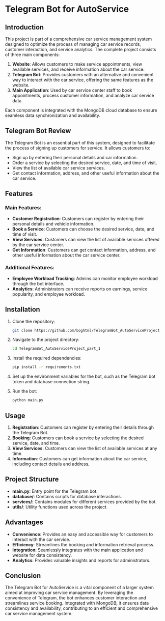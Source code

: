 # Telegram Bot for AutoService

## Introduction

This project is part of a comprehensive car service management system designed to optimize the process of managing car service records, customer interaction, and service analytics. The complete project consists of three main components:

1. **Website**: Allows customers to make service appointments, view available services, and receive information about the car service.
2. **Telegram Bot**: Provides customers with an alternative and convenient way to interact with the car service, offering the same features as the website.
3. **Main Application**: Used by car service center staff to book appointments, process customer information, and analyze car service data.

Each component is integrated with the MongoDB cloud database to ensure seamless data synchronization and availability.

## Telegram Bot Review

The Telegram Bot is an essential part of this system, designed to facilitate the process of signing up customers for service. It allows customers to:
- Sign up by entering their personal details and car information.
- Order a service by selecting the desired service, date, and time of visit.
- View the list of available car service services.
- Get contact information, address, and other useful information about the car service.

## Features

### Main Features:
- **Customer Registration**: Customers can register by entering their personal details and vehicle information.
- **Book a Service**: Customers can choose the desired service, date, and time of visit.
- **View Services**: Customers can view the list of available services offered by the car service center.
- **Get Information**: Customers can get contact information, address, and other useful information about the car service center.

### Additional Features:
- **Employee Workload Tracking**: Admins can monitor employee workload through the bot interface.
- **Analytics**: Administrators can receive reports on earnings, service popularity, and employee workload.

## Installation

1. Clone the repository:
    ```bash
    git clone https://github.com/boghtml/TelegramBot_AutoServiceProject_part_1.git
    ```

2. Navigate to the project directory:
    ```bash
    cd TelegramBot_AutoServiceProject_part_1
    ```

3. Install the required dependencies:
    ```bash
    pip install -r requirements.txt
    ```

4. Set up the environment variables for the bot, such as the Telegram bot token and database connection string.

5. Run the bot:
    ```bash
    python main.py
    ```

## Usage

1. **Registration**: Customers can register by entering their details through the Telegram Bot.
2. **Booking**: Customers can book a service by selecting the desired service, date, and time.
3. **View Services**: Customers can view the list of available services at any time.
4. **Information**: Customers can get information about the car service, including contact details and address.

## Project Structure

- **main.py**: Entry point for the Telegram bot.
- **database/**: Contains scripts for database interactions.
- **services/**: Contains modules for different services provided by the bot.
- **utils/**: Utility functions used across the project.

## Advantages

- **Convenience**: Provides an easy and accessible way for customers to interact with the car service.
- **Efficiency**: Streamlines the booking and information retrieval process.
- **Integration**: Seamlessly integrates with the main application and website for data consistency.
- **Analytics**: Provides valuable insights and reports for administrators.

## Conclusion

The Telegram Bot for AutoService is a vital component of a larger system aimed at improving car service management. By leveraging the convenience of Telegram, the bot enhances customer interaction and streamlines service booking. Integrated with MongoDB, it ensures data consistency and availability, contributing to an efficient and comprehensive car service management system.
